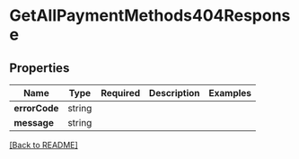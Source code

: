 # GetAllPaymentMethods404Response



## Properties

| Name | Type | Required | Description | Examples |
|------------|:-------------:|:-------------:|-------------|:-------------:|
| **errorCode** |string |  |  | | |
| **message** |string |  |  | | |



[[Back to README]](../../README.md)